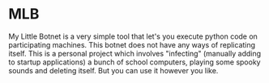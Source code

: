 # MLB
My Little Botnet is a very simple tool that let's you execute python code on participating machines. 
This botnet does not have any ways of replicating itself. This is a personal project which involves 
"infecting" (manually adding to startup applications) a bunch of school computers, playing some
spooky sounds and deleting itself. But you can use it however you like.
